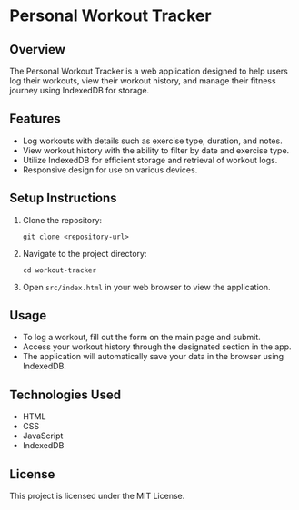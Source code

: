 # Personal Workout Tracker

## Overview
The Personal Workout Tracker is a web application designed to help users log their workouts, view their workout history, and manage their fitness journey using IndexedDB for storage.

## Features
- Log workouts with details such as exercise type, duration, and notes.
- View workout history with the ability to filter by date and exercise type.
- Utilize IndexedDB for efficient storage and retrieval of workout logs.
- Responsive design for use on various devices.

## Setup Instructions
1. Clone the repository:
   ```
   git clone <repository-url>
   ```
2. Navigate to the project directory:
   ```
   cd workout-tracker
   ```
3. Open `src/index.html` in your web browser to view the application.

## Usage
- To log a workout, fill out the form on the main page and submit.
- Access your workout history through the designated section in the app.
- The application will automatically save your data in the browser using IndexedDB.

## Technologies Used
- HTML
- CSS
- JavaScript
- IndexedDB

## License
This project is licensed under the MIT License.